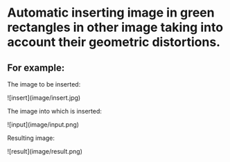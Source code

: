 # Automatic inserting image in green rectangles in other image taking into account their geometric distortions.

## For example:

<p>The image to be inserted:</p>
![insert](image/insert.jpg)

<p>The image into which is inserted:</p>
![input](image/input.png)

<p>Resulting image:</p>
![result](image/result.png)
